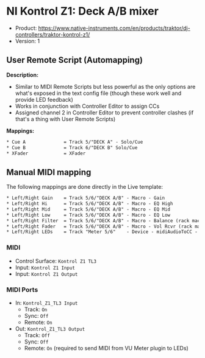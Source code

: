 # NI Kontrol Z1: Deck A/B mixer

* Product: <https://www.native-instruments.com/en/products/traktor/dj-controllers/traktor-kontrol-z1/>
* Version: 1

## User Remote Script (Automapping)

**Description:**

* Similar to MIDI Remote Scripts but less powerful as the only options are what's exposed in the text config file (though these work well and provide LED feedback)
* Works in conjunction with Controller Editor to assign CCs
* Assigned channel 2 in Controller Editor to prevent controller clashes (if that's a thing with User Remote Scripts)

**Mappings:**

```txt
* Cue A              = Track 5/"DECK A" - Solo/Cue
* Cue B              = Track 6/"DECK B" Solo/Cue
* XFader             = XFader
```

## Manual MIDI mapping

The following mappings are done directly in the Live template:

```txt
* Left/Right Gain    = Track 5/6/"DECK A/B" - Macro - Gain
* Left/Right Hi      = Track 5/6/"DECK A/B" - Macro - EQ High
* Left/Right Mid     = Track 5/6/"DECK A/B" - Macro - EQ Mid
* Left/Right Low     = Track 5/6/"DECK A/B" - Macro - EQ Low
* Left/Right Filter  = Track 5/6/"DECK A/B" - Macro - Balance (rack macro used to share setting with Push2)
* Left/Right Fader   = Track 5/6/"DECK A/B" - Macro - Vol Rcvr (rack macro used to share setting with Push2)
* Left/Right LEDs    = Track "Meter 5/6"    - Device - midiAudioToCC - EnvelopeL
```

### MIDI

* Control Surface: `Kontrol Z1 TL3`
* Input: `Kontrol Z1 Input`
* Input: `Kontrol Z1 Output`

### MIDI Ports

* In: `Kontrol_Z1_TL3 Input`
  * Track: `On`
  * Sync: `Off`
  * Remote: `On`
* Out: `Kontrol_Z1_TL3 Output`
  * Track: `Off`
  * Sync: `Off`
  * Remote: `On` (required to send MIDI from VU Meter plugin to LEDs)
